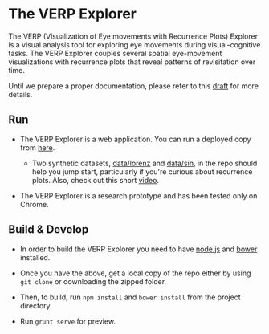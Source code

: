 The VERP Explorer 
=================

The VERP (Visualization of Eye movements with Recurrence Plots) Explorer is a
visual analysis tool for exploring eye movements during visual-cognitive tasks.
The VERP Explorer couples several spatial eye-movement visualizations with
recurrence plots that reveal patterns of revisitation over time. 

Until we prepare a proper documentation, please refer to this
[draft](http://www.cs.stanford.edu/~cagatay/projects/verp/draft.pdf) for more
details.  

## Run 
+ The VERP Explorer is a web application. You can run a deployed copy from
  [here](http://www.cs.stanford.edu/~cagatay/projects/verp/). 

  * Two synthetic datasets, [data/lorenz](data/lorenz) and 
    [data/sin](data/sin), in the repo should help you jump start, particularly 
    if you're curious about recurrence plots. Also, check out this short
    [video](http://www.cs.stanford.edu/~cagatay/projects/verp/lorenz.mov).

+ The VERP Explorer is a research prototype and has been tested only on Chrome.    

## Build & Develop 

+ In order to build the VERP Explorer you need to have [node.js](nodejs.org)
  and [bower](bower.io) installed.

+ Once you have the above, get a local copy of the repo either by using `git clone` or downloading the
  zipped folder.

+ Then, to build, run `npm install` and  `bower install` from the project directory.  

+ Run `grunt serve` for preview. 

